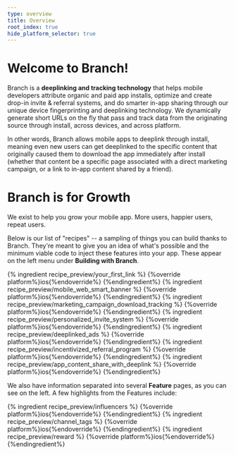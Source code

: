 ```yaml
---
type: overview
title: Overview
root_index: true
hide_platform_selector: true
---
```


# Welcome to Branch!

Branch is a **deeplinking and tracking technology** that helps mobile developers attribute organic and paid app installs, optimize and create drop-in invite & referral systems, and do smarter in-app sharing through our unique device fingerprinting and deeplinking technology. We dynamically generate short URLs on the fly that pass and track data from the originating source through install, across devices, and across platform. 

In other words, Branch allows mobile apps to deeplink through install, meaning even new users can get deeplinked to the specific content that originally caused them to download the app immediately after install (whether that content be a specific page associated with a direct marketing campaign, or a link to in-app content shared by a friend).


# Branch is for Growth

We exist to help you grow your mobile app. More users, happier users, repeat users. 

Below is our list of "recipes" -- a sampling of things you can build thanks to Branch. They're meant to give you an idea of what's possible and the minimum viable code to inject these features into your app. These appear on the left menu under **Building with Branch**.

{% ingredient recipe_preview/your_first_link %}
	{%override platform%}ios{%endoverride%}
{%endingredient%}
{% ingredient recipe_preview/mobile_web_smart_banner %}
	{%override platform%}ios{%endoverride%}
{%endingredient%}
{% ingredient recipe_preview/marketing_campaign_download_tracking %}
	{%override platform%}ios{%endoverride%}
{%endingredient%}
{% ingredient recipe_preview/personalized_invite_system %}
	{%override platform%}ios{%endoverride%}
{%endingredient%}
{% ingredient recipe_preview/deeplinked_ads %}
	{%override platform%}ios{%endoverride%}
{%endingredient%}
{% ingredient recipe_preview/incentivized_referral_program %}
	{%override platform%}ios{%endoverride%}
{%endingredient%}
{% ingredient recipe_preview/app_content_share_with_deeplink %}
	{%override platform%}ios{%endoverride%}
{%endingredient%}


We also have information separated into several **Feature** pages, as you can see on the left. A few highlights from the Features include:

{% ingredient recipe_preview/influencers %}
	{%override platform%}ios{%endoverride%}
{%endingredient%}
{% ingredient recipe_preview/channel_tags %}
	{%override platform%}ios{%endoverride%}
{%endingredient%}
{% ingredient recipe_preview/reward %}
	{%override platform%}ios{%endoverride%}
{%endingredient%}
